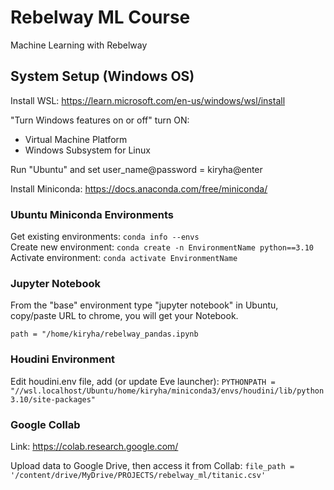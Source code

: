 # Rebelway ML Course
Machine Learning with Rebelway

## System Setup (Windows OS)

Install WSL: https://learn.microsoft.com/en-us/windows/wsl/install

"Turn Windows features on or off" turn ON:

- Virtual Machine Platform
- Windows Subsystem for Linux

Run "Ubuntu" and set user_name@password = kiryha@enter

Install Miniconda:
https://docs.anaconda.com/free/miniconda/

### Ubuntu Miniconda Environments 

Get existing environments: `conda info --envs`  
Create new environment: `conda create -n EnvironmentName python==3.10`
Activate environment: `conda activate EnvironmentName`

### Jupyter Notebook
From the "base" environment type "jupyter notebook" in Ubuntu, copy/paste URL to chrome, you will get your Notebook.

``path = "/home/kiryha/rebelway_pandas.ipynb``

### Houdini Environment
Edit houdini.env file, add (or update Eve launcher):
`PYTHONPATH = "//wsl.localhost/Ubuntu/home/kiryha/miniconda3/envs/houdini/lib/python3.10/site-packages"`

### Google Collab
Link: https://colab.research.google.com/

Upload data to Google Drive, then access it from Collab:
```file_path = '/content/drive/MyDrive/PROJECTS/rebelway_ml/titanic.csv'```